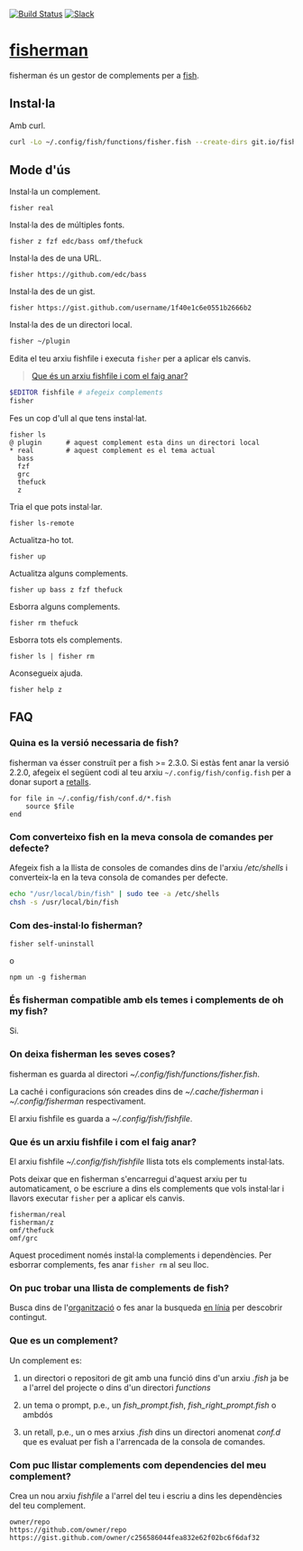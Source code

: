 [slack-link]: https://fisherman-wharf.herokuapp.com
[slack-badge]: https://fisherman-wharf.herokuapp.com/badge.svg
[travis-link]: https://travis-ci.org/fisherman/fisherman
[travis-badge]: https://img.shields.io/travis/fisherman/fisherman.svg

[organització]: https://github.com/fisherman
[fish]: https://github.com/fish-shell/fish-shell
[fisherman]: http://fisherman.sh
[en línia]: http://fisherman.sh/#search

[English]: ../../README.md

[![Build Status][travis-badge]][travis-link]
[![Slack][slack-badge]][slack-link]

# [fisherman]

fisherman és un gestor de complements per a [fish].

## Instal·la

Amb curl.

```sh
curl -Lo ~/.config/fish/functions/fisher.fish --create-dirs git.io/fisherman
```

## Mode d'ús

Instal·la un complement.

```
fisher real
```

Instal·la des de múltiples fonts.

```
fisher z fzf edc/bass omf/thefuck
```

Instal·la des de una URL.

```
fisher https://github.com/edc/bass
```

Instal·la des de un gist.

```
fisher https://gist.github.com/username/1f40e1c6e0551b2666b2
```

Instal·la des de un directori local.

```sh
fisher ~/plugin
```

Edita el teu arxiu fishfile i executa `fisher` per a aplicar els canvis.

> [Que és un arxiu fishfile i com el faig anar?](#6-que-és-un-arxiu-fishfile-i-com-el-faig-anar)

```sh
$EDITOR fishfile # afegeix complements
fisher
```

Fes un cop d'ull al que tens instal·lat.

```ApacheConf
fisher ls
@ plugin      # aquest complement esta dins un directori local
* real        # aquest complement es el tema actual
  bass
  fzf
  grc
  thefuck
  z
```

Tria el que pots instal·lar.

```
fisher ls-remote
```

Actualitza-ho tot.

```
fisher up
```

Actualitza alguns complements.

```
fisher up bass z fzf thefuck
```

Esborra alguns complements.

```
fisher rm thefuck
```

Esborra tots els complements.

```
fisher ls | fisher rm
```

Aconsegueix ajuda.

```
fisher help z
```

## FAQ

### Quina es la versió necessaria de fish?

fisherman va ésser construït per a fish >= 2.3.0. Si estàs fent anar la versió 2.2.0,
afegeix el següent codi al teu arxiu `~/.config/fish/config.fish` per a donar suport a [retalls](#8-que-es-un-complement).

```fish
for file in ~/.config/fish/conf.d/*.fish
    source $file
end
```

### Com converteixo fish en la meva consola de comandes per defecte?

Afegeix fish a la llista de consoles de comandes dins de l'arxiu */etc/shells* i converteix-la en la teva consola de comandes per defecte.

```sh
echo "/usr/local/bin/fish" | sudo tee -a /etc/shells
chsh -s /usr/local/bin/fish
```

### Com des-instal·lo fisherman?

```fish
fisher self-uninstall
```

o

```
npm un -g fisherman
```

### És fisherman compatible amb els temes i complements de oh my fish?

Si.

### On deixa fisherman les seves coses?

fisherman es guarda al directori *~/.config/fish/functions/fisher.fish*.

La caché i configuracions són creades dins de *~/.cache/fisherman* i *~/.config/fisherman* respectivament.

El arxiu fishfile es guarda a *~/.config/fish/fishfile*.

### Que és un arxiu fishfile i com el faig anar?

El arxiu fishfile *~/.config/fish/fishfile* llista tots els complements instal·lats.

Pots deixar que en fisherman s'encarregui d'aquest arxiu per tu automaticament, o be escriure a dins els complements que vols instal·lar i llavors executar `fisher` per a aplicar els canvis.

```
fisherman/real
fisherman/z
omf/thefuck
omf/grc
```

Aquest procediment només instal·la complements i dependències. Per esborrar complements, fes anar `fisher rm` al seu lloc.

### On puc trobar una llista de complements de fish?

Busca dins de l'[organització] o fes anar la busqueda [en línia] per descobrir contingut.

### Que es un complement?

Un complement es:

1. un directori o repositori de git amb una funció dins d'un arxiu *.fish* ja be a l'arrel del projecte o dins d'un directori *functions*

2. un tema o prompt, p.e., un *fish_prompt.fish*, *fish_right_prompt.fish* o ambdós

3. un retall, p.e., un o mes arxius *.fish* dins un directori anomenat *conf.d* que es evaluat per fish a l'arrencada de la consola de comandes.

### Com puc llistar complements com dependencies del meu complement?

Crea un nou arxiu *fishfile* a l'arrel del teu i escriu a dins les dependències del teu complement.

```fish
owner/repo
https://github.com/owner/repo
https://gist.github.com/owner/c256586044fea832e62f02bc6f6daf32
```

